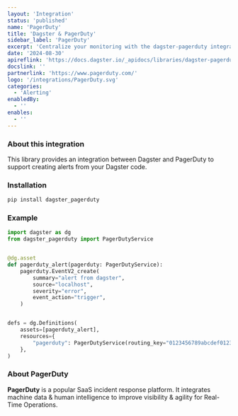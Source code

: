 ```yaml
---
layout: 'Integration'
status: 'published'
name: 'PagerDuty'
title: 'Dagster & PagerDuty'
sidebar_label: 'PagerDuty'
excerpt: 'Centralize your monitoring with the dagster-pagerduty integration.'
date: '2024-08-30'
apireflink: 'https://docs.dagster.io/_apidocs/libraries/dagster-pagerduty'
docslink: ''
partnerlink: 'https://www.pagerduty.com/'
logo: '/integrations/PagerDuty.svg'
categories:
  - 'Alerting'
enabledBy:
  - ''
enables:
  - ''
---
```


### About this integration

This library provides an integration between Dagster and PagerDuty to support creating alerts from your Dagster code.

### Installation

```bash
pip install dagster_pagerduty
```

### Example

```python
import dagster as dg
from dagster_pagerduty import PagerDutyService


@dg.asset
def pagerduty_alert(pagerduty: PagerDutyService):
    pagerduty.EventV2_create(
        summary="alert from dagster",
        source="localhost",
        severity="error",
        event_action="trigger",
    )


defs = dg.Definitions(
    assets=[pagerduty_alert],
    resources={
        "pagerduty": PagerDutyService(routing_key="0123456789abcdef0123456789abcdef")
    },
)

```

### About PagerDuty

**PagerDuty** is a popular SaaS incident response platform. It integrates machine data & human intelligence to improve visibility & agility for Real-Time Operations.
